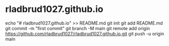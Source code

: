 # rladbrud1027.github.io
echo "# rladbrud1027.github.io" >> README.md
git init
git add README.md
git commit -m "first commit"
git branch -M main
git remote add origin https://github.com/rladbrud1027/rladbrud1027.github.io.git
git push -u origin main
